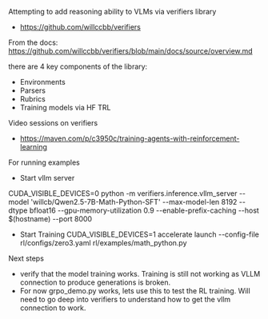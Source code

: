 Attempting to add reasoning ability to VLMs via verifiers library

- https://github.com/willccbb/verifiers

From the docs:
https://github.com/willccbb/verifiers/blob/main/docs/source/overview.md

there are 4 key components of the library:
- Environments
- Parsers
- Rubrics
- Training models via HF TRL

Video sessions on verifiers
- https://maven.com/p/c3950c/training-agents-with-reinforcement-learning

For running examples

- Start vllm server

CUDA_VISIBLE_DEVICES=0 python -m verifiers.inference.vllm_server --model 'willcb/Qwen2.5-7B-Math-Python-SFT' --max-model-len 8192 --dtype bfloat16     --gpu-memory-utilization 0.9 --enable-prefix-caching     --host $(hostname) --port 8000

- Start Training
CUDA_VISIBLE_DEVICES=1 accelerate launch --config-file rl/configs/zero3.yaml  rl/examples/math_python.py

Next steps
- verify that the model training works. Training is still not working as VLLM connection to produce generations is broken.
- For now grpo_demo.py works, lets use this to test the RL training. Will need to go deep into verifiers to understand how to get the vllm connection to work.
